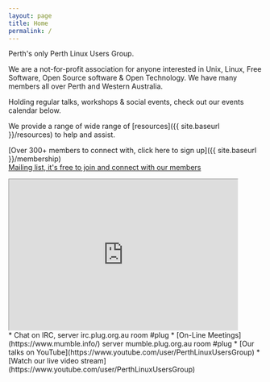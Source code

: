 ```yaml
---
layout: page
title: Home
permalink: /
---
```

Perth's only Perth Linux Users Group.

We are a not-for-profit association for anyone interested in Unix, Linux, Free Software, Open Source software & Open Technology. We have many members all over Perth and Western Australia.

Holding regular talks, workshops & social events, check out our events calendar below.

We provide a range of wide range of [resources]({{ site.baseurl }}/resources) to help and assist.

[Over 300+ members to connect with, click here to sign up]({{ site.baseurl }}/membership)<br />
[Mailing list, it's free to join and connect with our members](http://lists.plug.org.au/mailman/listinfo/plug)

<iframe src="https://www.google.com/calendar/embed?showTitle=0&amp;showNav=0&amp;showDate=0&amp;showPrint=0&amp;showTabs=0&amp;showCalendars=0&amp;mode=AGENDA&amp;height=200&amp;wkst=1&amp;bgcolor=%23FFFFFF&amp;src=president%40plug.org.au&amp;color=%23182C57&amp;ctz=Australia%2FPerth" style=" border-width:1 " width="90%" height="300" frameborder="0" scrolling="no"></iframe>

<br />
*   Chat on IRC, server irc.plug.org.au room #plug
*   [On-Line Meetings](https://www.mumble.info/) server mumble.plug.org.au room #plug
*   [Our talks on YouTube](https://www.youtube.com/user/PerthLinuxUsersGroup)
*   [Watch our live video stream](https://www.youtube.com/user/PerthLinuxUsersGroup)
